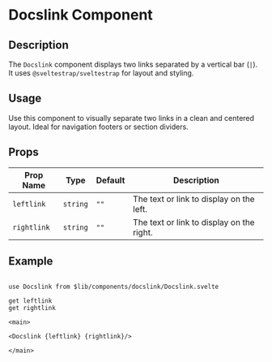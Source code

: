 # Docslink Component

## Description
The `Docslink` component displays two links separated by a vertical bar (`|`). It uses `@sveltestrap/sveltestrap` for layout and styling.

## Usage
Use this component to visually separate two links in a clean and centered layout. Ideal for navigation footers or section dividers.

## Props

| Prop Name  | Type   | Default | Description                     |
|------------|--------|---------|---------------------------------|
| `leftlink` | `string` | `""`    | The text or link to display on the left. |
| `rightlink`| `string` | `""`    | The text or link to display on the right. |

## Example


```agml

use Docslink from $lib/components/docslink/Docslink.svelte

get leftlink
get rightlink

<main>

<Docslink {leftlink} {rightlink}/>

</main>

```